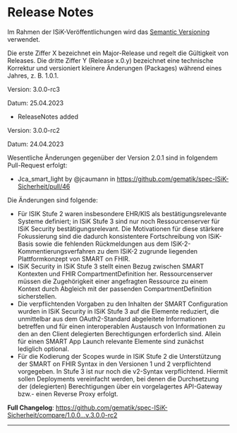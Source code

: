 # Release Notes

Im Rahmen der ISiK-Veröffentlichungen wird das [Semantic Versioning](https://semver.org/lang/de/) verwendet.

Die erste Ziffer X bezeichnet ein Major-Release und regelt die Gültigkeit von Releases. Die dritte Ziffer Y (Release x.0.y) bezeichnet eine technische Korrektur und versioniert kleinere Änderungen (Packages) während eines Jahres, z. B. 1.0.1.

Version: 3.0.0-rc3

Datum: 25.04.2023

* ReleaseNotes added


Version: 3.0.0-rc2

Datum: 24.04.2023

Wesentliche Änderungen gegenüber der Version 2.0.1 sind in folgendem Pull-Request erfolgt:
* Jca_smart_light by @jcaumann in https://github.com/gematik/spec-ISiK-Sicherheit/pull/46

Die Änderungen sind folgende:
*	Für ISIK Stufe 2 waren insbesondere EHR/KIS als bestätigungsrelevante Systeme definiert; in ISiK Stufe 3 sind nur noch Ressourcenserver für ISiK Security bestätigungsrelevant. Die Motivationen für diese stärkere Fokussierung sind die dadurch konsistentere Fortschreibung von ISiK-Basis sowie die fehlenden Rückmeldungen aus dem ISiK-2-Kommentierungsverfahren zu dem ISiK-2 zugrunde liegenden Plattformkonzept von SMART on FHIR. 
* ISiK Security in ISiK Stufe 3 stellt einen Bezug zwischen SMART Kontexten und FHIR CompartmentDefinition her. Ressourcenserver müssen die Zugehörigkeit einer angefragten Ressource zu einem Kontext durch Abgleich mit der passenden CompartmentDefinition sicherstellen. 
*	Die verpflichtenden Vorgaben zu den Inhalten der SMART Configuration wurden in ISiK Security in ISiK Stufe 3 auf die Elemente reduziert, die unmittelbar aus dem OAuth2-Standard abgeleitete Informationen betreffen und für einen interoperablen Austausch von Informationen zu den an den Client delegierten Berechtigungen erforderlich sind. Allein für einen SMART App Launch relevante Elemente sind zunächst lediglich optional.
*	Für die Kodierung der Scopes wurde in ISiK Stufe 2 die Unterstützung der SMART on FHIR Syntax in den Versionen 1 und 2 verpflichtend vorgegeben. In Stufe 3 ist nur noch die v2-Syntax verpflichtend. Hiermit sollen Deployments vereinfacht werden, bei denen die Durchsetzung der (delegierten)     Berechtigungen über ein vorgelagertes API-Gateway bzw.- einen Reverse Proxy erfolgt.


**Full Changelog**: https://github.com/gematik/spec-ISiK-Sicherheit/compare/1.0.0...v.3.0.0-rc2


----
